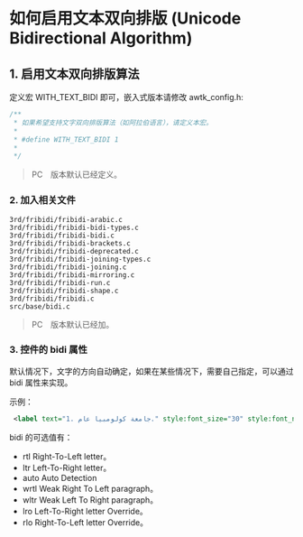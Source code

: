 # 如何启用文本双向排版 (Unicode Bidirectional Algorithm)

## 1. 启用文本双向排版算法

定义宏 WITH\_TEXT\_BIDI 即可，嵌入式版本请修改 awtk_config.h:

```c
/**
 * 如果希望支持文字双向排版算法（如阿拉伯语言），请定义本宏。
 * 
 * #define WITH_TEXT_BIDI 1
 * 
 */
 ```

>PC　版本默认已经定义。

 ### 2. 加入相关文件

```
3rd/fribidi/fribidi-arabic.c
3rd/fribidi/fribidi-bidi-types.c
3rd/fribidi/fribidi-bidi.c
3rd/fribidi/fribidi-brackets.c
3rd/fribidi/fribidi-deprecated.c
3rd/fribidi/fribidi-joining-types.c
3rd/fribidi/fribidi-joining.c
3rd/fribidi/fribidi-mirroring.c
3rd/fribidi/fribidi-run.c
3rd/fribidi/fribidi-shape.c
3rd/fribidi/fribidi.c
src/base/bidi.c
```

>PC　版本默认已经加。

 ### 3. 控件的 bidi 属性

 默认情况下，文字的方向自动确定，如果在某些情况下，需要自己指定，可以通过 bidi 属性来实现。

 示例：

 ```xml
  <label text="1. جامعة كولومبيا عام." style:font_size="30" style:font_name="trado" bidi="lro"/>
```

bidi 的可选值有：

* rtl Right-To-Left letter。
* ltr Left-To-Right letter。
* auto Auto Detection
* wrtl Weak Right To Left paragraph。
* wltr Weak Left To Right paragraph。
* lro Left-To-Right letter Override。
* rlo Right-To-Left letter Override。
